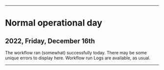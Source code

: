 
***

# Normal operational day

## 2022, Friday, December 16th

The workflow ran (somewhat) successfully today. There may be some unique errors to display here. Workflow run Logs are available, as usual.

***
